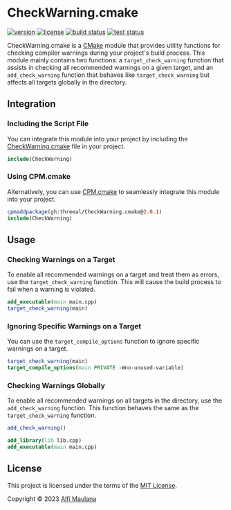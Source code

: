 # CheckWarning.cmake

[![version](https://img.shields.io/github/v/release/threeal/CheckWarning.cmake?style=flat-square)](https://github.com/threeal/CheckWarning.cmake/releases)
[![license](https://img.shields.io/github/license/threeal/CheckWarning.cmake?style=flat-square)](./LICENSE)
[![build status](https://img.shields.io/github/actions/workflow/status/threeal/CheckWarning.cmake/build.yaml?branch=main&style=flat-square)](https://github.com/threeal/CheckWarning.cmake/actions/workflows/build.yaml)
[![test status](https://img.shields.io/github/actions/workflow/status/threeal/CheckWarning.cmake/test.yaml?branch=main&label=test&style=flat-square)](https://github.com/threeal/CheckWarning.cmake/actions/workflows/test.yaml)

CheckWarning.cmake is a [CMake](https://cmake.org) module that provides utility functions for checking compiler warnings during your project's build process.
This module mainly contains two functions: a `target_check_warning` function that assists in checking all recommended warnings on a given target, and an `add_check_warning` function that behaves like `target_check_warning` but affects all targets globally in the directory.

## Integration

### Including the Script File

You can integrate this module into your project by including the [CheckWarning.cmake](./cmake/CheckWarning.cmake) file in your project.

```cmake
include(CheckWarning)
```

### Using CPM.cmake

Alternatively, you can use [CPM.cmake](https://github.com/cpm-cmake/CPM.cmake) to seamlessly integrate this module into your project.

```cmake
cpmaddpackage(gh:threeal/CheckWarning.cmake@2.0.1)
include(CheckWarning)
```

## Usage

### Checking Warnings on a Target

To enable all recommended warnings on a target and treat them as errors, use the `target_check_warning` function. This will cause the build process to fail when a warning is violated.

```cmake
add_executable(main main.cpp)
target_check_warning(main)
```

### Ignoring Specific Warnings on a Target

You can use the `target_compile_options` function to ignore specific warnings on a target.

```cmake
target_check_warning(main)
target_compile_options(main PRIVATE -Wno-unused-variable)
```

### Checking Warnings Globally

To enable all recommended warnings on all targets in the directory, use the `add_check_warning` function. This function behaves the same as the `target_check_warning` function.

```cmake
add_check_warning()

add_library(lib lib.cpp)
add_executable(main main.cpp)
```

## License

This project is licensed under the terms of the [MIT License](./LICENSE).

Copyright © 2023 [Alfi Maulana](https://github.com/threeal)
